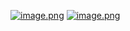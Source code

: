 [![image.png](https://i.postimg.cc/qv45PpX4/image.png)](https://postimg.cc/8jX4WQ00)
[![image.png](https://i.postimg.cc/TYqkqZ8S/image.png)](https://postimg.cc/qzqXpDvX)

